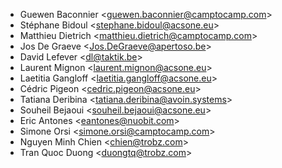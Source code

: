 - Guewen Baconnier \<<guewen.baconnier@camptocamp.com>\>
- Stéphane Bidoul \<<stephane.bidoul@acsone.eu>\>
- Matthieu Dietrich \<<matthieu.dietrich@camptocamp.com>\>
- Jos De Graeve \<<Jos.DeGraeve@apertoso.be>\>
- David Lefever \<<dl@taktik.be>\>
- Laurent Mignon \<<laurent.mignon@acsone.eu>\>
- Laetitia Gangloff \<<laetitia.gangloff@acsone.eu>\>
- Cédric Pigeon \<<cedric.pigeon@acsone.eu>\>
- Tatiana Deribina \<<tatiana.deribina@avoin.systems>\>
- Souheil Bejaoui \<<souheil.bejaoui@acsone.eu>\>
- Eric Antones \<<eantones@nuobit.com>\>
- Simone Orsi \<<simone.orsi@camptocamp.com>\>
- Nguyen Minh Chien \<<chien@trobz.com>\>
- Tran Quoc Duong \<<duongtq@trobz.com>>
